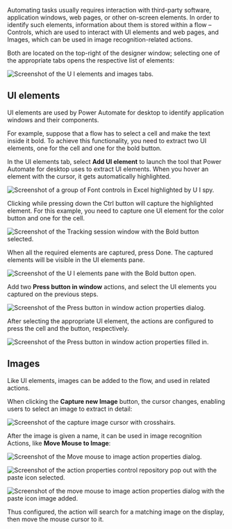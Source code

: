 Automating tasks usually requires interaction with third-party software, application windows, web pages, or other on-screen elements. In order to identify such elements, information about them is stored within a flow – Controls, which are used to interact with UI elements and web pages, and Images, which can be used in image recognition-related actions.

Both are located on the top-right of the designer window; selecting one of the appropriate tabs opens the respective list of elements:

![Screenshot of the U I elements and images tabs.](..\media\ui-elements-images.png)

## UI elements

UI elements are used by Power Automate for desktop to identify application windows and their components.

For example, suppose that a flow has to select a cell and make the text inside it bold. To achieve this functionality, you need to extract two UI elements, one for the cell and one for the bold button. 

In the UI elements tab, select **Add UI element** to launch the tool that Power Automate for desktop uses to extract UI elements. When you hover an element with the cursor, it gets automatically highlighted.

![Screenshot of a group of Font controls in Excel highlighted by U I spy.](..\media\controls-ui-spy.png)

Clicking while pressing down the Ctrl button will capture the highlighted element. For this example, you need to capture one UI element for the color button and one for the cell.

![Screenshot of the Tracking session window with the Bold button selected.](..\media\tracking-session-window.png)

When all the required elements are captured, press Done. The captured elements will be visible in the UI elements pane.

![Screenshot of the U I elements pane with the Bold button open.](..\media\ui-elements-pane.png)

Add two **Press button in window** actions, and select the UI elements you captured on the previous steps.

![Screenshot of the Press button in window action properties dialog.](..\media\press-button-in-window-action-properties.png)

After selecting the appropriate UI element, the actions are configured to press the cell and the button, respectively.

![Screenshot of the Press button in window action properties filled in.](..\media\press-button-in-window-action-properties-continued.png)

## Images

Like UI elements, images can be added to the flow, and used in related actions.

When clicking the **Capture new Image** button, the cursor changes, enabling users to select an image to extract in detail:

![Screenshot of the capture image cursor with crosshairs.](..\media\capture-image.png)

After the image is given a name, it can be used in image recognition Actions, like **Move Mouse to Image**:

![Screenshot of the Move mouse to image action properties dialog.](..\media\move-mouse-to-image-action-properties.png)

![Screenshot of the action properties control repository pop out with the paste icon selected.](..\media\action-properties-image.png)

![Screenshot of the move mouse to image action properties dialog with the paste icon image added.](..\media\move-mouse-to-image-action-properties-continued.png)

Thus configured, the action will search for a matching image on the display, then move the mouse cursor to it.
